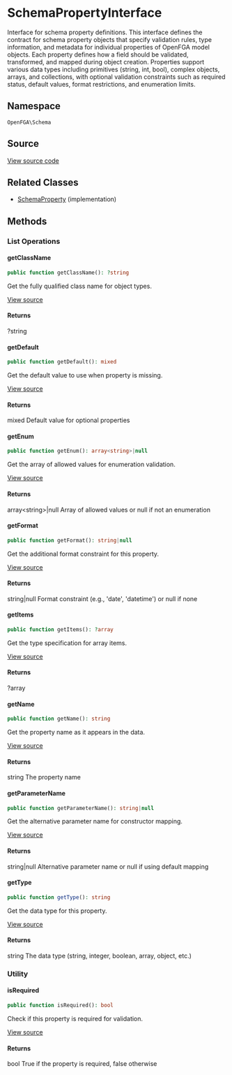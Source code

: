# SchemaPropertyInterface

Interface for schema property definitions. This interface defines the contract for schema property objects that specify validation rules, type information, and metadata for individual properties of OpenFGA model objects. Each property defines how a field should be validated, transformed, and mapped during object creation. Properties support various data types including primitives (string, int, bool), complex objects, arrays, and collections, with optional validation constraints such as required status, default values, format restrictions, and enumeration limits.

## Namespace
`OpenFGA\Schema`

## Source
[View source code](https://github.com/evansims/openfga-php/blob/main/src/Schema/SchemaPropertyInterface.php)


## Related Classes
* [SchemaProperty](Schema/SchemaProperty.md) (implementation)



## Methods

                                                                                                                                    
### List Operations
#### getClassName


```php
public function getClassName(): ?string
```

Get the fully qualified class name for object types.

[View source](https://github.com/evansims/openfga-php/blob/main/src/Schema/SchemaPropertyInterface.php#L29)


#### Returns
?string

#### getDefault


```php
public function getDefault(): mixed
```

Get the default value to use when property is missing.

[View source](https://github.com/evansims/openfga-php/blob/main/src/Schema/SchemaPropertyInterface.php#L36)


#### Returns
mixed
 Default value for optional properties

#### getEnum


```php
public function getEnum(): array<string>|null
```

Get the array of allowed values for enumeration validation.

[View source](https://github.com/evansims/openfga-php/blob/main/src/Schema/SchemaPropertyInterface.php#L43)


#### Returns
array&lt;string&gt;&#124;null
 Array of allowed values or null if not an enumeration

#### getFormat


```php
public function getFormat(): string|null
```

Get the additional format constraint for this property.

[View source](https://github.com/evansims/openfga-php/blob/main/src/Schema/SchemaPropertyInterface.php#L50)


#### Returns
string&#124;null
 Format constraint (e.g., &#039;date&#039;, &#039;datetime&#039;) or null if none

#### getItems


```php
public function getItems(): ?array
```

Get the type specification for array items.

[View source](https://github.com/evansims/openfga-php/blob/main/src/Schema/SchemaPropertyInterface.php#L57)


#### Returns
?array

#### getName


```php
public function getName(): string
```

Get the property name as it appears in the data.

[View source](https://github.com/evansims/openfga-php/blob/main/src/Schema/SchemaPropertyInterface.php#L64)


#### Returns
string
 The property name

#### getParameterName


```php
public function getParameterName(): string|null
```

Get the alternative parameter name for constructor mapping.

[View source](https://github.com/evansims/openfga-php/blob/main/src/Schema/SchemaPropertyInterface.php#L71)


#### Returns
string&#124;null
 Alternative parameter name or null if using default mapping

#### getType


```php
public function getType(): string
```

Get the data type for this property.

[View source](https://github.com/evansims/openfga-php/blob/main/src/Schema/SchemaPropertyInterface.php#L78)


#### Returns
string
 The data type (string, integer, boolean, array, object, etc.)

### Utility
#### isRequired


```php
public function isRequired(): bool
```

Check if this property is required for validation.

[View source](https://github.com/evansims/openfga-php/blob/main/src/Schema/SchemaPropertyInterface.php#L85)


#### Returns
bool
 True if the property is required, false otherwise

